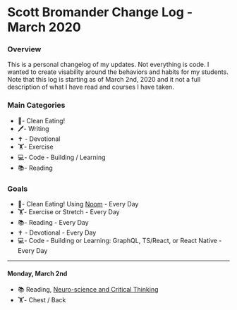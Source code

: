 # Scott Bromander Change Log - March 2020

### Overview
This is a personal changelog of my updates. Not everything is code. I wanted to create visability around the behaviors and habits for my students. Note that this log is starting as of March 2nd, 2020 and it not a full description of what I have read and courses I have taken. 

### Main Categories
- 🍎- Clean Eating!
- 🖊- Writing
- ✝️ - Devotional
- 🏋️‍- Exercise
- 💻- Code - Building / Learning
- 📚- Reading

### Goals
- 🍎- Clean Eating! Using [Noom](https://www.noom.com/) - Every Day
- 🏋️‍- Exercise or Stretch - Every Day
- 📚- Reading - Every Day
- ✝️ - Devotional - Every Day
- 💻- Code - Building or Learning: GraphQL, TS/React, or React Native - Every Day

---


#### Monday, March 2nd
- 📚 Reading, [Neuro-science and Critical Thinking](https://www.amazon.com/Neuroscience-Critical-Thinking-Understand-Expectations/dp/B07SHW8JW9/ref=sr_1_1?crid=1Z2LDNZJHPGCD&keywords=neuroscience+and+critical+thinking&qid=1583176784&sprefix=neuroscience+and+critica%2Caps%2C162&sr=8-1)
- 🏋️‍- Chest / Back
